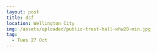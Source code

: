 ```yaml
---
layout: post
title: dsf
location: Wellington City
img: /assets/uploaded/public-trust-hall-whw20-min.jpg
tag:
  - Tues 27 Oct
---
```

